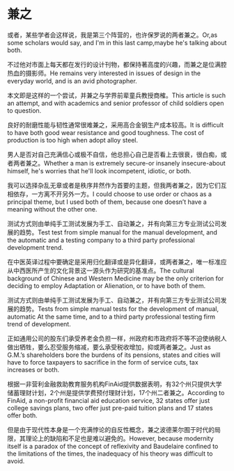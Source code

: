 # 兼之

<p><span class="chinese">或者，某些学者会这样说，我是第三个阵营的，也许保罗说的两者兼之。</span><span class="english">Or,as some scholars would say, and I'm in this last camp,maybe he's talking about both.</span></p>

<p><span class="chinese">不过他对市面上每天都在发行的设计刊物，都保持著高度的兴趣，而兼之是位满腔热血的摄影师。</span><span class="english">He remains very interested in issues of design in the everyday world, and is an avid photographer.</span></p>

<p><span class="chinese">本文即是这样的一个尝试，并兼之与学界前辈童兵教授商榷。</span><span class="english">This article is such an attempt, and with academics and senior professor of child soldiers open to question.</span></p>

<p><span class="chinese">良好的耐磨性能与韧性通常很难兼之，采用高合金钢生产成本较高。</span><span class="english">It is difficult to have both good wear resistance and good toughness. The cost of production is too high when adopt alloy steel.</span></p>

<p><span class="chinese">男人是否对自己充满信心或极不自信，他总担心自己是否看上去很衰，很白痴，或者两者兼之。</span><span class="english">Whether a man is extremely secure-or insanely insecure-about himself, he's worries that he'll look incompetent, idiotic, or both.</span></p>

<p><span class="chinese">我可以选择杂乱无章或者是秩序井然作为首要的主题，但我两者兼之，因为它们互相依存，一方离不开另外一方。</span><span class="english">I could choose to use order or chaos as a principal theme, but I used both of them, because one doesn’t have a meaning without the other one.</span></p>

<p><span class="chinese">测试方式则由单纯手工测试发展为手工、自动兼之，并有向第三方专业测试公司发展的趋势。</span><span class="english">Test test from simple manual for the manual development, and the automatic and a testing company to a third party professional development trend.</span></p>

<p><span class="chinese">在中医英译过程中要确定是采用归化翻译或是异化翻译，或两者兼之，唯一标准应从中西医所产生的文化背景这一源头作为研究的基准点。</span><span class="english">The cultural background of Chinese and Western Medicine may be the only criterion for deciding to employ Adaptation or Alienation, or to have both of them.</span></p>

<p><span class="chinese">测试方式则由单纯手工测试发展为手工、自动兼之，并有向第三方专业测试公司发展的趋势。</span><span class="english">Tests from simple manual tests for the development of manual, automatic At the same time, and to a third party professional testing firm trend of development.</span></p>

<p><span class="chinese">正如通用公司的股东们承受养老金负担一样，州政府和市政府将不等不迫使纳税人做出牺牲，要么忍受服务缩减，要么承受税收增加，抑或两者兼之。</span><span class="english">Just as G.M.’s shareholders bore the burdens of its pensions, states and cities will have to force taxpayers to sacrifice in the form of service cuts, tax increases or both.</span></p>

<p><span class="chinese">根据一非营利金融救助教育服务机构FinAid提供数据表明，有32个州只提供大学储蓄理财计划，2个州是提供学费预付理财计划，17个州二者兼之。</span><span class="english">According to FinAid, a non-profit financial aid education service, 32 states offer just college savings plans, two offer just pre-paid tuition plans and 17 states offer both.</span></p>

<p><span class="chinese">但是由于现代性本身是一个充满悖论的自反性概念，兼之波德莱尔囿于时代的局限，其理论上的缺陷和不足也是难以避免的。</span><span class="english">However, because modernity itself is a paradox of the concept of reflexivity and Baudelaire confined to the limitations of the times, the inadequacy of his theory was difficult to avoid.</span></p>

